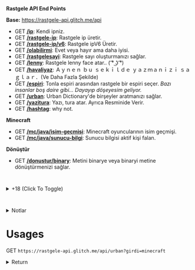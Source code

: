 
__**Rastgele API End Points**__

**Base:** https://rastgele-api.glitch.me/api

- GET **[/ip](https://rastgele-api.glitch.me/api/ip)**: Kendi ipniz.
- GET **[/rastgele-ip](https://rastgele-api.glitch.me/api/rastgele-ip)**: Rastgele ip üretir.
- GET **[/rastgele-ip/v6](https://rastgele-api.glitch.me/api/rastgele-ip/v6)**: Rastgele ipV6 Üretir.
- GET **[/olabilirmi](https://rastgele-api.glitch.me/api/olabilirmi)**: Evet veya hayır ama daha iyisi.
- GET **[/rastgelesayi](https://rastgele-api.glitch.me/api/rastgelesayi)**: Rastgele sayı oluşturmanızı sağlar.
- GET **[/lenny](https://rastgele-api.glitch.me/api/lenny)**: Rastgele lenny face atar.. ( ͡° ͜ʖ ͡°)
- GET **[/havaliyaz](https://rastgele-api.glitch.me/api/havaliyaz)**: Ａｙｎｅｎ  ｂｕ  ｓｅｋｉｌｄｅ  ｙａｚｍａｎｉｚｉ  ｓａｇｌａｒ．(Ve Daha Fazla Şekilde)
- GET **[/espiri](https://rastgele-api.glitch.me/api/espiri)**: Tonla espiri arasından rastgele bir espiri seçer.  *Bazı insanlar boş daire gibi… Dayayıp döşeyesim geliyor.*
- GET **[/urban](https://rastgele-api.glitch.me/api/urban)**: Urban Dictionary'de birşeyler aratmanızı sağlar.
- GET **[/yazitura](https://rastgele-api.glitch.me/api/yazitura)**: Yazı, tura atar. Ayrıca Resminide Verir.
- GET **[/hashtag](https://rastgele-api.glitch.me/api/hashtag)**: why not.

__Minecraft__

- GET **[/mc/java/isim-gecmisi](https://rastgele-api.glitch.me/api/mc/java/isim-gecmisi)**: Minecraft oyuncularının isim geçmişi.
- GET **[/mc/java/sunucu-bilgi](https://rastgele-api.glitch.me/api/mc/java/sunucu-bilgi)**: Sunucu bilgisi aktif kişi falan.

__Dönüştür__

- GET **[/donustur/binary](https://rastgele-api.glitch.me/api/donustur/binary)**: Metini binarye veya binaryi metine dönüştürmenizi sağlar.

` `

<details>
  <summary>+18 (Click To Toggle)</summary>
  
__NSFW__

- GET **[/nsfw/video](http://rastgele-api.glitch.me/api/nsfw/video)** - P()rn() videoları (`xvideos, sex.com, pornhub.com, redtube`)
- GET **[/nsfw/gif](http://rastgele-api.glitch.me/api/nsfw/gif)** - P()rn() Gifleri (`sex.com, pornhub.com`)

</details>

` `

<details>
  <summary>Notlar</summary>
  
> **1.** Apiden gelen her cevap türkçedir.

> **2.** Api rate-limiti __dakikada 100__ istekdir.
</details>

# Usages

GET `https://rastgele-api.glitch.me/api/urban?girdi=minecraft`

<details>
  <summary>Return</summary>
  ```json
  {
  "hata": "yok",
  "cevap": {
    "toplam": 10,
    "sonuçlar": [
      {
        "kelime": "Minecraft",
        "sahibi": "SibunaS",
        "tanım": "[What is this] 'Physics' you speak of, [is it] [magic]?",
        "örnek": "Person 1: How is that castle being help up by a 20 foot tall stick?\r\nPerson 2: Minecraft\r\nPerson 1: But it's not physically possible!\r\nPerson 2: [What is this] 'Physics' you speak of, is it magic?\r\nPerson 1: It's the [governing] law [o-]\r\nPerson 2: MINECRAFT!(Bitch slaps person 1)",
        "ek_bilgi": {
          "oylama": {
            "beğeni": 746,
            "beğenmeme": 120
          },
          "ulaşım": {
            "url": "http://minecraft.urbanup.com/6730949",
            "id": 6730949
          },
          "tarihi": "2012-08-26T00:00:00.000Z"
        }
      },
      {
        "kelime": "Minecraft",
        "sahibi": "Logdotzip",
        "tanım": "Cheap and [legal] alternative to drugs. [This shit] will [sap] your life away.",
        "örnek": "A: Hey Tony, you wanna go to a party? There's booze and chicks an-\n\nB: FUCK OFF I'M BUILDING A [CASTLE] AND [MOAT] ON [MINECRAFT].",
        "ek_bilgi": {
          "oylama": {
            "beğeni": 5232,
            "beğenmeme": 1333
          },
          "ulaşım": {
            "url": "http://minecraft.urbanup.com/5345893",
            "id": 5345893
          },
          "tarihi": "2010-11-10T00:00:00.000Z"
        }
      },
      {
        "kelime": "Minecraft",
        "sahibi": "xXChibitaliaXx",
        "tanım": "A [virtual] drug that will probably take over your [childhood] and [teenage years].",
        "örnek": "Guy 1 - Hey, Do you wanna go to my house and watch the game?\r\nGuy 2 - FUCK YEAH! I JUST KILLED A [CREEPER]!\r\nMother [down stairs] - What's going on up there?!\r\nGuy 2 - He's on [minecraft] again...",
        "ek_bilgi": {
          "oylama": {
            "beğeni": 221,
            "beğenmeme": 48
          },
          "ulaşım": {
            "url": "http://minecraft.urbanup.com/6483983",
            "id": 6483983
          },
          "tarihi": "2012-03-06T00:00:00.000Z"
        }
      },
      {
        "kelime": "Minecraft",
        "sahibi": "Seelad",
        "tanım": "A [kick ass] game that is being built slowly. [The creator] is [notch], and he programs the game.",
        "örnek": "Person1: [Hey].\r\nPerson2: [Shut the fuck up]! I'm [playing Minecraft]!",
        "ek_bilgi": {
          "oylama": {
            "beğeni": 6636,
            "beğenmeme": 1920
          },
          "ulaşım": {
            "url": "http://minecraft.urbanup.com/5024805",
            "id": 5024805
          },
          "tarihi": "2010-06-09T00:00:00.000Z"
        }
      },
      {
        "kelime": "Minecraft",
        "sahibi": "Mikeandike123456789",
        "tanım": "Minecraft is a game where when you play it once, u will never go outside or get [excersize] again. It is like a cheap drug in which you build and remove [blocks] to make [awe inspiring] structures.",
        "örnek": "Friend: Hey dude lets go to a party. Lots of [hot chicks] there.\n\nYou: What server is it on?\n\nFriend: What? Server?\n\nYou: Minecraft [party's] have to [b on] servers!",
        "ek_bilgi": {
          "oylama": {
            "beğeni": 1368,
            "beğenmeme": 484
          },
          "ulaşım": {
            "url": "http://minecraft.urbanup.com/5431335",
            "id": 5431335
          },
          "tarihi": "2010-12-12T00:00:00.000Z"
        }
      },
      {
        "kelime": "Minecraft",
        "sahibi": "Minecrafterererererer",
        "tanım": "A suitable [alternative] to some [illegal] [substance].",
        "örnek": "Person 1: Wanna come round me and do come [crack]?\r\nPerson 2: I [kicked] that for Minecraft.\r\nPerson 1: What the fuck is that?\r\nPerson 2: Just a ga- FUCK A [CREEPER]!",
        "ek_bilgi": {
          "oylama": {
            "beğeni": 1509,
            "beğenmeme": 551
          },
          "ulaşım": {
            "url": "http://minecraft.urbanup.com/5723632",
            "id": 5723632
          },
          "tarihi": "2011-04-05T00:00:00.000Z"
        }
      },
      {
        "kelime": "Minecraft",
        "sahibi": "Idekwia",
        "tanım": "Minecraft is a sandbox video game created and designed by Swedish game designer Markus \"Notch\" [Persson], and later fully developed and published by [Mojang]. Wikipedia\r\nInitial release date: [May 17], 2009\r\nPlatforms: PlayStation 4, PlayStation Vita, Wii U, Nintendo Switch, Android, PlayStation 3, Xbox One, MORE\r\nDid you know: \"Minecraft\" is the best-selling PC game (26 million copies sold). wikipedia.org",
        "örnek": "\"[I Love] [Playing Minecraft]!\"",
        "ek_bilgi": {
          "oylama": {
            "beğeni": 14,
            "beğenmeme": 2
          },
          "ulaşım": {
            "url": "http://minecraft.urbanup.com/11995426",
            "id": 11995426
          },
          "tarihi": "2017-09-25T00:00:00.000Z"
        }
      },
      {
        "kelime": "Minecraft",
        "sahibi": "Kitty Carvis",
        "tanım": "The single most [addicting] game in the world, [side effects] are anti-sociality, fear of light, explodingpenisphobia, a fear of [the Creeper], occasional dreams only in blocks and thinking Minecraft is real.",
        "örnek": "person1: I punched my [refrigerator] to get milk.\n\nperson2: You dumbass you know you need a bucket for milk\n\nperson3: Minecraft is [not real] you need a fucking cup for milk [dumbasses]!\n\nperson1,2: Um, We knew that",
        "ek_bilgi": {
          "oylama": {
            "beğeni": 108,
            "beğenmeme": 35
          },
          "ulaşım": {
            "url": "http://minecraft.urbanup.com/6064603",
            "id": 6064603
          },
          "tarihi": "2011-09-07T00:00:00.000Z"
        }
      },
      {
        "kelime": "Minecraft",
        "sahibi": "davidjl123",
        "tanım": "Minecraft is a game written in Java created by [Mojang] AB in 2009. Minecraft has two current variants - Classic (which is free) and Beta (which you have to pay for).\r\n[In Beta], the main goal is to survive. At night, monsters spawn (but not in Peaceful mode) and attack you so you need to craft items and tools to help you survive. You also need to eat regularly.\n\nMinecraft has gone through many development stages:\n\nClassic - the oldest version. It is still playable and has multiplayer. In Classic, you have an infinite amount of blocks, no health, and no [mobs].\n\nSurvival Test - Part of Classic, very basic compared to the Survival we play and know today.\n\n[Indev] - Added a number of new features, including [crafting], torches, and tools.\n\nInfdev - Added the ability to have an infinite playing surface.\n\nAlpha - Added [biomes], [nether], sneaking, and much more.\n\nBeta - The current version of Minecraft. Added beds (which can skip the night), more mobs such as [endermen] and wolves (which can be tamed with bones and attack monsters), and many more.\n\nMultiplayer is in both Classic and Beta, which allows, well, multiplayer, duhhhh",
        "örnek": "Girlfriend: Why aren't you spending much time with me, [Greg]?\r\nGreg: SHUT UP AND [GO AWAY], I'M [PLAYING MINECRAFT]",
        "ek_bilgi": {
          "oylama": {
            "beğeni": 86,
            "beğenmeme": 30
          },
          "ulaşım": {
            "url": "http://minecraft.urbanup.com/6142427",
            "id": 6142427
          },
          "tarihi": "2011-10-16T00:00:00.000Z"
        }
      },
      {
        "kelime": "Minecraft",
        "sahibi": "DrPooptickler",
        "tanım": "The meeting place of all annoying 10-12 year olds. [Nobody knows] what they are talking about because they are speaking in a very [broken English] that scientists suspect are from the child being hit in the head so hard that his head [slammed] into the keyboard.",
        "örnek": "Jim: Tim, do you play minecraft?\r\nTim: [yersh] i em tho [gud] it [ti]",
        "ek_bilgi": {
          "oylama": {
            "beğeni": 201,
            "beğenmeme": 80
          },
          "ulaşım": {
            "url": "http://minecraft.urbanup.com/8027644",
            "id": 8027644
          },
          "tarihi": "2014-12-30T00:00:00.000Z"
        }
      }
    ]
  }
}
  ```
</details>



